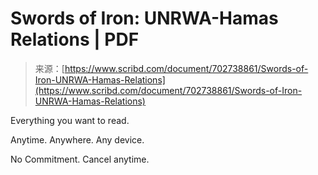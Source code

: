 <!--yml
category: 未分类
date: 2024-05-27 14:30:34
-->

# Swords of Iron: UNRWA-Hamas Relations | PDF

> 来源：[https://www.scribd.com/document/702738861/Swords-of-Iron-UNRWA-Hamas-Relations](https://www.scribd.com/document/702738861/Swords-of-Iron-UNRWA-Hamas-Relations)

Everything you want to read.

Anytime. Anywhere. Any device.

No Commitment. Cancel anytime.